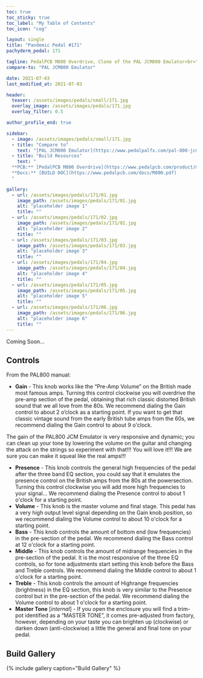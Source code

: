 ```yaml
---
toc: true
toc_sticky: true
toc_label: "My Table of Contents"
toc_icon: "cog"

layout: single
title: "Pandemic Pedal #171"
pachyderm_pedal: 171

tagline: PedalPCB M800 Overdrive, Clone of the PAL JCM800 Emulator<br>"" - 
compare-to: "PAL JCM800 Emulator"

date: 2021-07-03
last_modified_at: 2021-07-03

header:
  teaser: /assets/images/pedals/small/171.jpg
  overlay_image: /assets/images/pedals/171.jpg
  overlay_filter: 0.5

author_profile_end: true

sidebar:
  - image: /assets/images/pedals/small/171.jpg
  - title: "Compare to"
    text: "[PAL JCM800 Emulator](https://www.pedalpalfx.com/pal-800-jcm-emulator)"
  - title: "Build Resources"
    text: "
  **PCB:** [PedalPCB M800 Overdrive](https://www.pedalpcb.com/product/m800/)<br>
  **Docs:** [BUILD DOC](https://www.pedalpcb.com/docs/M800.pdf)
  "

gallery:
  - url: /assets/images/pedals/171/01.jpg
    image_path: /assets/images/pedals/171/01.jpg
    alt: "placeholder image 1"
    title: ""
  - url: /assets/images/pedals/171/02.jpg
    image_path: /assets/images/pedals/171/02.jpg
    alt: "placeholder image 2"
    title: ""
  - url: /assets/images/pedals/171/03.jpg
    image_path: /assets/images/pedals/171/03.jpg
    alt: "placeholder image 3"
    title: ""
  - url: /assets/images/pedals/171/04.jpg
    image_path: /assets/images/pedals/171/04.jpg
    alt: "placeholder image 4"
    title: ""
  - url: /assets/images/pedals/171/05.jpg
    image_path: /assets/images/pedals/171/05.jpg
    alt: "placeholder image 5"
    title: ""
  - url: /assets/images/pedals/171/06.jpg
    image_path: /assets/images/pedals/171/06.jpg
    alt: "placeholder image 6"
    title: ""
---
```




Coming Soon...

## Controls

From the PAL800 manual:

* **Gain** - This knob works like the “Pre-Amp Volume” on the British made most famous amps. Turning this control clockwise you will overdrive the pre-amp section of the pedal, obtaining that rich classic distorted  British sound that we all love from the 80s. We recommend dialing the Gain control to about 2 o’clock as a starting point. If you want to get that classic vintage sound from the early British tube amps from the 60s, we recommend dialing the Gain control to about 9 o'clock.

The gain of the PAL800 JCM Emulator is very responsive and dynamic; you can clean up your tone by lowering the volume on the guitar and changing the attack on the strings so experiment with that!!! You will love it!!! We are sure you can make it squeal like the real amps!!!

* **Presence** - This knob controls the general high frequencies of the pedal after the three band EQ section, you could say that it emulates the presence control on the British amps from the 80s at the powersection. Turning this control clockwise you will add more high frequencies to your signal… We recommend dialing the Presence control to about 1 o'clock for a starting point.
* **Volume** - This knob is the master volume and final stage. This pedal has a very high output level signal depending on the Gain knob position, so we recommend dialing the Volume control to about 10 o'clock for a starting point.
* **Bass** - This knob controls the amount of bottom end (low frequencies) in the pre-section of the pedal. We recommend dialing the Bass control at 12 o'clock for a starting point.
* **Middle** - This knob controls the amount of midrange frequencies in the pre-section of the pedal. It is the most responsive of the three EQ controls, so for tone adjustments start setting this knob before the Bass and Treble controls. We recommend dialing the Middle control to about 1 o'clock for a starting point.
* **Treble** - This knob controls the amount of Highrange frequencies (brightness) in the EQ section, this knob is very similar to the Presence control but in the pre-section of the pedal. We recommend dialing the Volume control to about 1 o'clock for a starting point.
* **Master Tone** [_internal_] - If you open the enclosure you will find a trim-pot identified as a “MASTER TONE”, it comes pre-adjusted from factory, however, depending on your taste you can brighten up (clockwise) or darken down (anti-clockwise) a little the general and final tone on your pedal.

## Build Gallery

{% include gallery caption="Build Gallery" %}
